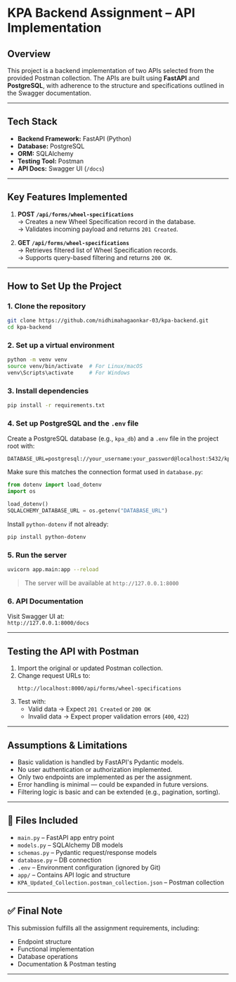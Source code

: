 # KPA Backend Assignment – API Implementation

## Overview

This project is a backend implementation of two APIs selected from the provided Postman collection. The APIs are built using **FastAPI** and **PostgreSQL**, with adherence to the structure and specifications outlined in the Swagger documentation.

---

## Tech Stack

- **Backend Framework:** FastAPI (Python)
- **Database:** PostgreSQL
- **ORM:** SQLAlchemy
- **Testing Tool:** Postman
- **API Docs:** Swagger UI (`/docs`)

---

## Key Features Implemented

1. **POST `/api/forms/wheel-specifications`**  
   → Creates a new Wheel Specification record in the database.  
   → Validates incoming payload and returns `201 Created`.

2. **GET `/api/forms/wheel-specifications`**  
   → Retrieves filtered list of Wheel Specification records.  
   → Supports query-based filtering and returns `200 OK`.

---

## How to Set Up the Project

### 1. Clone the repository

```bash
git clone https://github.com/nidhimahagaonkar-03/kpa-backend.git
cd kpa-backend
```

### 2. Set up a virtual environment

```bash
python -m venv venv
source venv/bin/activate  # For Linux/macOS
venv\Scripts\activate     # For Windows
```

### 3. Install dependencies

```bash
pip install -r requirements.txt
```

### 4. Set up PostgreSQL and the `.env` file

Create a PostgreSQL database (e.g., `kpa_db`) and a `.env` file in the project root with:

```env
DATABASE_URL=postgresql://your_username:your_password@localhost:5432/kpa_db
```

Make sure this matches the connection format used in `database.py`:

```python
from dotenv import load_dotenv
import os

load_dotenv()
SQLALCHEMY_DATABASE_URL = os.getenv("DATABASE_URL")
```

Install `python-dotenv` if not already:

```bash
pip install python-dotenv
```

### 5. Run the server

```bash
uvicorn app.main:app --reload
```

> The server will be available at `http://127.0.0.1:8000`

### 6. API Documentation

Visit Swagger UI at:  
`http://127.0.0.1:8000/docs`

---

## Testing the API with Postman

1. Import the original or updated Postman collection.
2. Change request URLs to:
   ```
   http://localhost:8000/api/forms/wheel-specifications
   ```
3. Test with:
   - Valid data → Expect `201 Created` or `200 OK`
   - Invalid data → Expect proper validation errors (`400`, `422`)

---

## Assumptions & Limitations

- Basic validation is handled by FastAPI's Pydantic models.
- No user authentication or authorization implemented.
- Only two endpoints are implemented as per the assignment.
- Error handling is minimal — could be expanded in future versions.
- Filtering logic is basic and can be extended (e.g., pagination, sorting).

---

## 📎 Files Included

- `main.py` – FastAPI app entry point
- `models.py` – SQLAlchemy DB models
- `schemas.py` – Pydantic request/response models
- `database.py` – DB connection
- `.env` – Environment configuration (ignored by Git)
- `app/` – Contains API logic and structure
- `KPA_Updated_Collection.postman_collection.json` – Postman collection

---

## ✅ Final Note

This submission fulfills all the assignment requirements, including:
- Endpoint structure
- Functional implementation
- Database operations
- Documentation & Postman testing

---